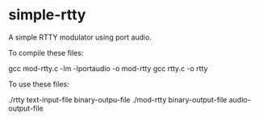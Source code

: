 simple-rtty
===========

A simple RTTY modulator using port audio.

To compile these files:

gcc mod-rtty.c -lm -lportaudio -o mod-rtty
gcc rtty.c -o rtty

To use these files:

./rtty text-input-file binary-outpu-file
./mod-rtty binary-output-file audio-output-file
